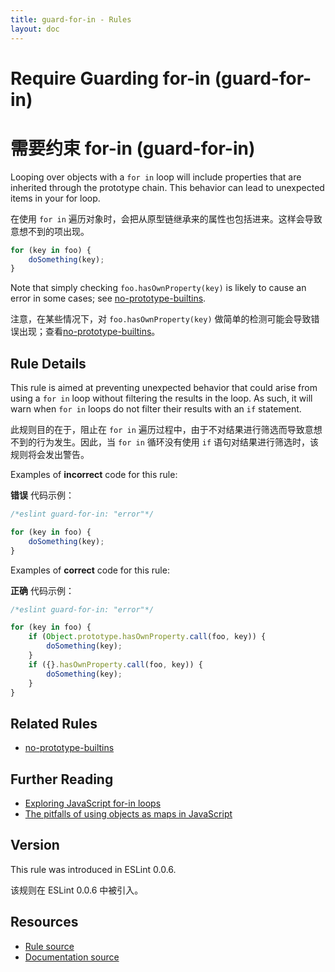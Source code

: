 ```yaml
---
title: guard-for-in - Rules
layout: doc
---
```

<!-- Note: No pull requests accepted for this file. See README.md in the root directory for details. -->

# Require Guarding for-in (guard-for-in)

# 需要约束 for-in (guard-for-in)

Looping over objects with a `for in` loop will include properties that are inherited through the prototype chain. This behavior can lead to unexpected items in your for loop.

在使用 `for in` 遍历对象时，会把从原型链继承来的属性也包括进来。这样会导致意想不到的项出现。

```js
for (key in foo) {
    doSomething(key);
}
```

Note that simply checking `foo.hasOwnProperty(key)` is likely to cause an error in some cases; see [no-prototype-builtins](no-prototype-builtins).

注意，在某些情况下，对 `foo.hasOwnProperty(key)` 做简单的检测可能会导致错误出现；查看[no-prototype-builtins](no-prototype-builtins)。

## Rule Details

This rule is aimed at preventing unexpected behavior that could arise from using a `for in` loop without filtering the results in the loop. As such, it will warn when `for in` loops do not filter their results with an `if` statement.

此规则目的在于，阻止在 `for in` 遍历过程中，由于不对结果进行筛选而导致意想不到的行为发生。因此，当 `for in` 循环没有使用 `if` 语句对结果进行筛选时，该规则将会发出警告。

Examples of **incorrect** code for this rule:

**错误** 代码示例：

```js
/*eslint guard-for-in: "error"*/

for (key in foo) {
    doSomething(key);
}
```

Examples of **correct** code for this rule:

**正确** 代码示例：

```js
/*eslint guard-for-in: "error"*/

for (key in foo) {
    if (Object.prototype.hasOwnProperty.call(foo, key)) {
        doSomething(key);
    }
    if ({}.hasOwnProperty.call(foo, key)) {
        doSomething(key);
    }
}
```

## Related Rules

* [no-prototype-builtins](no-prototype-builtins)

## Further Reading

* [Exploring JavaScript for-in loops](https://javascriptweblog.wordpress.com/2011/01/04/exploring-javascript-for-in-loops/)
* [The pitfalls of using objects as maps in JavaScript](http://2ality.com/2012/01/objects-as-maps.html)

## Version

This rule was introduced in ESLint 0.0.6.

该规则在 ESLint 0.0.6 中被引入。

## Resources

* [Rule source](https://github.com/eslint/eslint/tree/master/lib/rules/guard-for-in.js)
* [Documentation source](https://github.com/eslint/eslint/tree/master/docs/rules/guard-for-in.md)
